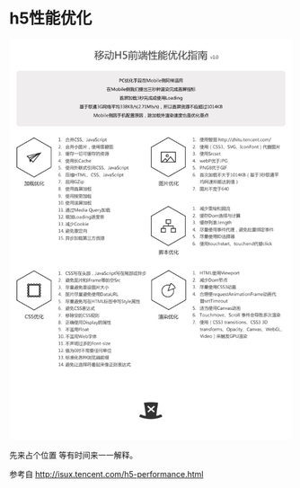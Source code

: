 <h1>h5性能优化</h1>
<img src="../images/youhua.jpg" alt="H5性能优化" title="h5性能优化" />

先来占个位置 等有时间来一一解释。

参考自 http://isux.tencent.com/h5-performance.html